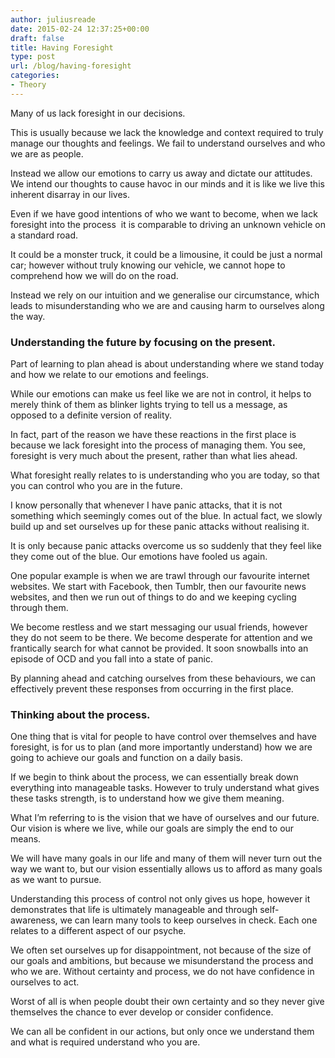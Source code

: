```yaml
---
author: juliusreade
date: 2015-02-24 12:37:25+00:00
draft: false
title: Having Foresight
type: post
url: /blog/having-foresight
categories:
- Theory
---
```


Many of us lack foresight in our decisions.

This is usually because we lack the knowledge and context required to truly manage our thoughts and feelings. We fail to understand ourselves and who we are as people.

Instead we allow our emotions to carry us away and dictate our attitudes. We intend our thoughts to cause havoc in our minds and it is like we live this inherent disarray in our lives.

<!-- more -->

Even if we have good intentions of who we want to become, when we lack foresight into the process  it is comparable to driving an unknown vehicle on a standard road.

It could be a monster truck, it could be a limousine, it could be just a normal car; however without truly knowing our vehicle, we cannot hope to comprehend how we will do on the road.

Instead we rely on our intuition and we generalise our circumstance, which leads to misunderstanding who we are and causing harm to ourselves along the way.


### Understanding the future by focusing on the present.


Part of learning to plan ahead is about understanding where we stand today and how we relate to our emotions and feelings.

While our emotions can make us feel like we are not in control, it helps to merely think of them as blinker lights trying to tell us a message, as opposed to a definite version of reality.

In fact, part of the reason we have these reactions in the first place is because we lack foresight into the process of managing them. You see, foresight is very much about the present, rather than what lies ahead.

What foresight really relates to is understanding who you are today, so that you can control who you are in the future.

I know personally that whenever I have panic attacks, that it is not something which seemingly comes out of the blue. In actual fact, we slowly build up and set ourselves up for these panic attacks without realising it.

It is only because panic attacks overcome us so suddenly that they feel like they come out of the blue. Our emotions have fooled us again.

One popular example is when we are trawl through our favourite internet websites. We start with Facebook, then Tumblr, then our favourite news websites, and then we run out of things to do and we keeping cycling through them.

We become restless and we start messaging our usual friends, however they do not seem to be there. We become desperate for attention and we frantically search for what cannot be provided. It soon snowballs into an episode of OCD and you fall into a state of panic.

By planning ahead and catching ourselves from these behaviours, we can effectively prevent these responses from occurring in the first place.


### Thinking about the process.


One thing that is vital for people to have control over themselves and have foresight, is for us to plan (and more importantly understand) how we are going to achieve our goals and function on a daily basis.

If we begin to think about the process, we can essentially break down everything into manageable tasks. However to truly understand what gives these tasks strength, is to understand how we give them meaning.

What I’m referring to is the vision that we have of ourselves and our future. Our vision is where we live, while our goals are simply the end to our means.

We will have many goals in our life and many of them will never turn out the way we want to, but our vision essentially allows us to afford as many goals as we want to pursue.

Understanding this process of control not only gives us hope, however it demonstrates that life is ultimately manageable and through self-awareness, we can learn many tools to keep ourselves in check. Each one relates to a different aspect of our psyche.

We often set ourselves up for disappointment, not because of the size of our goals and ambitions, but because we misunderstand the process and who we are. Without certainty and process, we do not have confidence in ourselves to act.

Worst of all is when people doubt their own certainty and so they never give themselves the chance to ever develop or consider confidence.

We can all be confident in our actions, but only once we understand them and what is required understand who you are.
